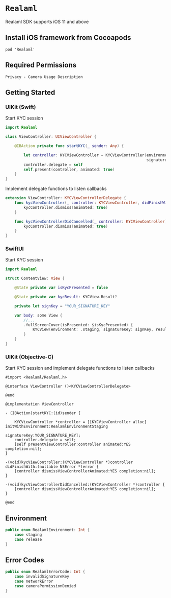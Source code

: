 # ``Realaml``

Realaml SDK supports iOS 11 and above


## Install iOS framework from Cocoapods
```
pod 'Realaml'
```


## Required Permissions
```
Privacy - Camera Usage Description
```


## Getting Started

### UIKit (Swift)

Start KYC session
```Swift
import Realaml

class ViewController: UIViewController {

    @IBAction private func startKYC(_ sender: Any) {

        let controller: KYCViewController = KYCViewController(environment: .staging, 
                                                              signatureKey: YOUR_SIGNATURE_KEY)
        controller.delegate = self
        self.present(controller, animated: true)
    }
}
```


Implement delegate functions to listen callbacks
```Swift
extension ViewController: KYCViewControllerDelegate {
    func kycViewController(_ controller: KYCViewController, didFinishWith error: Error?) {
        kycController.dismiss(animated: true)
    }

    func kycViewControllerDidCancelled(_ controller: KYCViewController) {
        kycController.dismiss(animated: true)
    }
}
```


### SwiftUI

Start KYC session
```Swift
import Realaml

struct ContentView: View {

    @State private var isKycPresented = false

    @State private var kycResult: KYCView.Result?

    private let signKey = "YOUR_SIGNATURE_KEY"

    var body: some View {
        //...
        .fullScreenCover(isPresented: $isKycPresented) {
            KYCView(environment: .staging, signatureKey: signKey, result: $kycResult)
        }
    }
}
```


### UIKit (Objective-C)

Start KYC session and implement delegate functions to listen callbacks
```objc
#import <Realaml/Realaml.h>

@interface ViewController ()<KYCViewControllerDelegate>

@end

@implementation ViewController

- (IBAction)startKYC:(id)sender {

    KYCViewController *controller = [[KYCViewController alloc] initWithEnvironment:RealamlEnvironmentStaging 
                                                                      signatureKey:YOUR_SIGNATURE_KEY];
    controller.delegate = self;
    [self presentViewController:controller animated:YES completion:nil];
}

-(void)kycViewController:(KYCViewController *)controller didFinishWith:(nullable NSError *)error {
    [controller dismissViewControllerAnimated:YES completion:nil];
}

-(void)kycViewControllerDidCancelled:(KYCViewController *)controller {
    [controller dismissViewControllerAnimated:YES completion:nil];
}

@end
```

## Environment

```Swift
public enum RealamlEnvironment: Int {
    case staging
    case release
}
```

## Error Codes

```Swift
public enum RealamlErrorCode: Int {
    case invalidSignatureKey
    case networkError
    case cameraPermissionDenied
}
```

